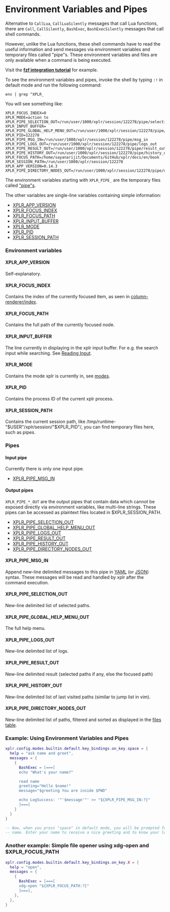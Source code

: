 # Environment Variables and Pipes

Alternative to `CallLua`, `CallLuaSilently` messages that call Lua functions,
there are `Call`, `CallSilently`, `BashExec`, `BashExecSilently` messages
that call shell commands.

However, unlike the Lua functions, these shell commands have to read the useful
information and send messages via environment variables and temporary files
called "pipe"s. These environment variables and files are only available when
a command is being executed.

Visit the [**fzf integration tutorial**][19]
for example.

To see the environment variables and pipes, invoke the shell by typing `:!` in default
mode and run the following command:

```
env | grep ^XPLR_
```

You will see something like:

```
XPLR_FOCUS_INDEX=0
XPLR_MODE=action to
XPLR_PIPE_SELECTION_OUT=/run/user/1000/xplr/session/122278/pipe/selection_out
XPLR_INPUT_BUFFER=
XPLR_PIPE_GLOBAL_HELP_MENU_OUT=/run/user/1000/xplr/session/122278/pipe/global_help_menu_out
XPLR_PID=122278
XPLR_PIPE_MSG_IN=/run/user/1000/xplr/session/122278/pipe/msg_in
XPLR_PIPE_LOGS_OUT=/run/user/1000/xplr/session/122278/pipe/logs_out
XPLR_PIPE_RESULT_OUT=/run/user/1000/xplr/session/122278/pipe/result_out
XPLR_PIPE_HISTORY_OUT=/run/user/1000/xplr/session/122278/pipe/history_out
XPLR_FOCUS_PATH=/home/sayanarijit/Documents/GitHub/xplr/docs/en/book
XPLR_SESSION_PATH=/run/user/1000/xplr/session/122278
XPLR_APP_VERSION=0.14.3
XPLR_PIPE_DIRECTORY_NODES_OUT=/run/user/1000/xplr/session/122278/pipe/directory_nodes_out
```

The environment variables starting with `XPLR_PIPE_` are the temporary files
called ["pipe"s][18].

The other variables are single-line variables containing simple information:

- [XPLR_APP_VERSION][30]
- [XPLR_FOCUS_INDEX][31]
- [XPLR_FOCUS_PATH][32]
- [XPLR_INPUT_BUFFER][33]
- [XPLR_MODE][34]
- [XPLR_PID][35]
- [XPLR_SESSION_PATH][36]

### Environment variables

#### XPLR_APP_VERSION

Self-explanatory.

#### XPLR_FOCUS_INDEX

Contains the index of the currently focused item, as seen in [column-renderer/index][10].

#### XPLR_FOCUS_PATH

Contains the full path of the currently focused node.

#### XPLR_INPUT_BUFFER

The line currently in displaying in the xplr input buffer. For e.g. the search input while searching. See [Reading Input][37].

#### XPLR_MODE

Contains the mode xplr is currently in, see [modes][11].

#### XPLR_PID

Contains the process ID of the current xplr process.

#### XPLR_SESSION_PATH

Contains the current session path, like /tmp/runtime-"$USER"/xplr/session/"$XPLR_PID"/, you can find temporary files here, such as pipes.

### Pipes

#### Input pipe

Currently there is only one input pipe.

- [XPLR_PIPE_MSG_IN][20]

#### Output pipes

`XPLR_PIPE_*_OUT` are the output pipes that contain data which cannot be
exposed directly via environment variables, like multi-line strings.
These pipes can be accessed as plaintext files located in $XPLR_SESSION_PATH.

- [XPLR_PIPE_SELECTION_OUT][21]
- [XPLR_PIPE_GLOBAL_HELP_MENU_OUT][22]
- [XPLR_PIPE_LOGS_OUT][23]
- [XPLR_PIPE_RESULT_OUT][24]
- [XPLR_PIPE_HISTORY_OUT][25]
- [XPLR_PIPE_DIRECTORY_NODES_OUT][26]

#### XPLR_PIPE_MSG_IN

Append new-line delimited messages to this pipe in [YAML][27]
(or [JSON][7]) syntax. These messages will be read and
handled by xplr after the command execution.

#### XPLR_PIPE_SELECTION_OUT

New-line delimited list of selected paths.

#### XPLR_PIPE_GLOBAL_HELP_MENU_OUT

The full help menu.

#### XPLR_PIPE_LOGS_OUT

New-line delimited list of logs.

#### XPLR_PIPE_RESULT_OUT

New-line delimited result (selected paths if any, else the focused path)

#### XPLR_PIPE_HISTORY_OUT

New-line delimited list of last visited paths (similar to jump list in vim).

#### XPLR_PIPE_DIRECTORY_NODES_OUT

New-line delimited list of paths, filtered and sorted as displayed in the
[files table][28].

### Example: Using Environment Variables and Pipes

```lua
xplr.config.modes.builtin.default.key_bindings.on_key.space = {
  help = "ask name and greet",
  messages = {
    {
      BashExec = [===[
      echo "What's your name?"

      read name
      greeting="Hello $name!"
      message="$greeting You are inside $PWD"

      echo LogSuccess: '"'$message'"' >> "${XPLR_PIPE_MSG_IN:?}"
      ]===]
    }
  }
}

-- Now, when you press "space" in default mode, you will be prompted for your
-- name. Enter your name to receive a nice greeting and to know your location.
```

### Another example: Simple file opener using xdg-open and $XPLR_FOCUS_PATH

```lua
xplr.config.modes.builtin.default.key_bindings.on_key.X = {
  help = "open",
  messages = {
    {
      BashExec = [===[
      xdg-open "${XPLR_FOCUS_PATH:?}"
      ]===],
    },
  },
}
```

[7]: https://www.json.org
[10]: column-renderer.md#index
[11]: modes.md#modes
[18]: #pipes
[19]: configure-key-bindings.md#tutorial-adding-a-new-mode
[20]: #xplr_pipe_msg_in
[21]: #xplr_pipe_selection_out
[22]: #xplr_pipe_global_help_menu_out
[23]: #xplr_pipe_logs_out
[24]: #xplr_pipe_result_out
[25]: #xplr_pipe_history_out
[26]: #xplr_pipe_directory_nodes_out
[27]: https://www.yaml.org
[28]: layout.md#table
[30]: #xplr_app_version
[31]: #xplr_focus_index
[32]: #xplr_focus_path
[33]: #xplr_input_buffer
[34]: #xplr_mode
[35]: #xplr_pid
[36]: #xplr_session_path
[37]: messages.md#reading-input
